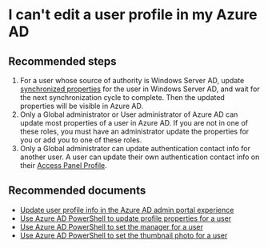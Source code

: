 <properties 
    pageTitle="I can't edit a user profile in my Azure AD"
    description="I can't edit a user profile in my Azure AD"
    service="microsoft.aad"
    resource="Microsoft_AAD_IAM"
    ms.author="Jeffsta-MSFT"
    authors="Jeffsta-MSFT"
    selfHelpType="generic"
    supportTopicIds="32615378"
    productPesIds="16578"
    cloudEnvironments="public"
 	articleId="bb6b116b-cebb-45b8-a4c3-001ca7c76cf8"
	ownershipId="AzureIdentity_DirectoryObjectManagement"
/>

# I can't edit a user profile in my Azure AD

## **Recommended steps**

1. For a user whose source of authority is Windows Server AD, update [synchronized properties](https://docs.microsoft.com/azure/active-directory/hybrid/reference-connect-sync-attributes-synchronized) for the user in Windows Server AD, and wait for the next synchronization cycle to complete. Then the updated properties will be visible in Azure AD.<br>
2. Only a Global administrator or User administrator of Azure AD can update most properties of a user in Azure AD. If you are not in one of these roles, you must have an administrator update the properties for you or add you to one of these roles.<br>
3. Only a Global administrator can update authentication contact info for another user. A user can update their own authentication contact info on their [Access Panel Profile](https://account.activedirectory.windowsazure.com/r/#/profile).<br>

## **Recommended documents**

* [Update user profile info in the Azure AD admin portal experience](https://docs.microsoft.com/azure/active-directory/fundamentals/active-directory-users-profile-azure-portal)<br>
* [Use Azure AD PowerShell to update profile properties for a user](https://docs.microsoft.com/powershell/module/azuread/Set-AzureADUser?view=azureadps-2.0)<br>
* [Use Azure AD PowerShell to set the manager for a user](https://docs.microsoft.com/powershell/module/azuread/set-azureadusermanager?view=azureadps-2.0)<br>
* [Use Azure AD PowerShell to set the thumbnail photo for a user](https://docs.microsoft.com/powershell/module/azuread/set-azureaduserthumbnailphoto?view=azureadps-2.0)